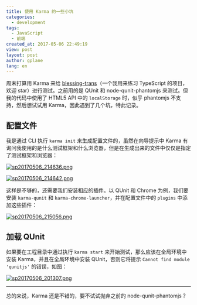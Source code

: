 ```yaml
---
title: 使用 Karma 的一些小坑
categories:
  - development
tags:
  - JavaScript
  - 前端
created_at: 2017-05-06 22:49:19
view: post
layout: post
author: gplane
lang: en
---
```


周末打算用 Karma 来给 [blessing-trans](https://github.com/g-plane/blessing-trans)（一个我用来练习 TypeScript 的项目，欢迎 star）进行测试。之前用的是 QUnit 和 node-qunit-phantomjs 来测试。但我的代码中使用了 HTML5 API 中的 `localStorage` 时，似乎 phantomjs 不支持，然后想试试用 Karma，因此遇到了几个坑，特此记录。

## 配置文件

我是通过 CLI 执行 `karma init` 来生成配置文件的，虽然在向导提示中 Karma 有询问我使用的是什么测试框架和什么浏览器，但是在生成出来的文件中仅仅是指定了测试框架和浏览器：

[![sp20170506_214636.png](https://i.loli.net/2018/05/08/5af1c34dd2026.png)](https://i.loli.net/2018/05/08/5af1c34dd2026.png)

[![sp20170506_214642.png](https://i.loli.net/2018/05/08/5af1c34dda953.png)](https://i.loli.net/2018/05/08/5af1c34dda953.png)

这样是不够的，还需要我们安装相应的插件。以 QUnit 和 Chrome 为例，我们要安装 `karma-qunit` 和 `karma-chrome-launcher`，并在配置文件中的 `plugins` 中添加这些插件：

[![sp20170506_215056.png](https://i.loli.net/2018/05/08/5af1c34defd44.png)](https://i.loli.net/2018/05/08/5af1c34defd44.png)

## 加载 QUnit

如果要在工程目录中通过执行 `karma start` 来开始测试，那么应该在全局环境中安装 Karma，并且在全局环境中安装 QUnit，否则它将提示 `Cannot find module 'qunitjs'` 的错误，如图：

[![sp20170506_201307.png](https://i.loli.net/2018/05/08/5af1c34e04f91.png)](https://i.loli.net/2018/05/08/5af1c34e04f91.png)

* * *

总的来说，Karma 还是不错的，要不试试抛弃之前的 node-qunit-phantomjs？
